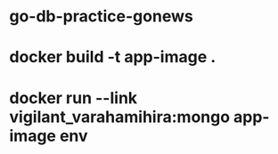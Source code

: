 # go-db-practice-gonews
# docker build -t app-image .
# docker run --link vigilant_varahamihira:mongo app-image env